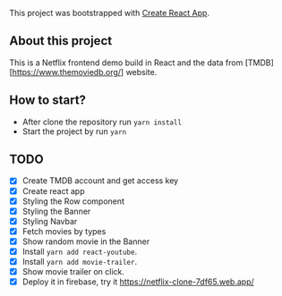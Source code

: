 This project was bootstrapped with [Create React App](https://github.com/facebook/create-react-app).

## About this project

This is a Netflix frontend demo build in React and the data from [TMDB][https://www.themoviedb.org/] website.

## How to start?

- After clone the repository run `yarn install`
- Start the project by run `yarn`

## TODO

- [x] Create TMDB account and get access key
- [x] Create react app
- [x] Styling the Row component
- [x] Styling the Banner
- [x] Styling Navbar
- [x] Fetch movies by types
- [x] Show random movie in the Banner
- [x] Install `yarn add react-youtube`.
- [x] Install `yarn add movie-trailer`.
- [x] Show movie trailer on click.
- [x] Deploy it in firebase, try it https://netflix-clone-7df65.web.app/
